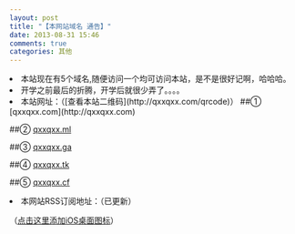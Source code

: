 ```yaml
---
layout: post
title: "【本网站域名 通告】"
date: 2013-08-31 15:46
comments: true
categories: 其他
---
```

<li>本站现在有5个域名,随便访问一个均可访问本站，是不是很好记啊，哈哈哈。
<li>开学之前最后的折腾，开学后就很少弄了。。。。

<li>本站网址：（[查看本站二维码](http://qxxqxx.com/qrcode)）
##①  [qxxqxx.com](http://qxxqxx.com)

##②  [qxxqxx.ml](http://qxxqxx.ml)

##③  [qxxqxx.ga](http://qxxqxx.ga)

##④  [qxxqxx.tk](http://qxxqxx.tk)

##⑤  [qxxqxx.cf](http://qxxqxx.cf)


<li>本网站RSS订阅地址：（已更新）
<http://qxxqxx.com/rss>

（[点击这里添加iOS桌面图标](/images/octopress-webclip/add-webclip.mobileconfig)）